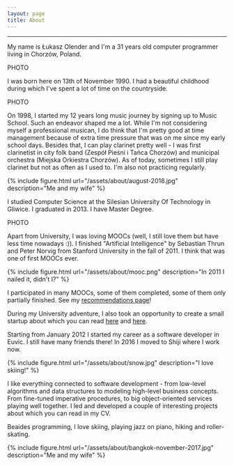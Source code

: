 ```yaml
---
layout: page
title: About
---
```











________________


My name is Łukasz Olender and I'm a 31 years old computer programmer living in Chorzów, Poland.


PHOTO


I was born here on 13th of November 1990. I had a beautiful childhood during which I've spent a lot of time on the countryside.

PHOTO

On 1998, I started my 12 years long music journey by signing up to Music School. Such an endeavor shaped me a lot. While I'm not considering myself a professional musican, I do think that I'm pretty good at time management because of extra time pressure that was on me since my early school days. Besides that, I can play clarinet pretty well - I was first clarinetist in city folk band (Zespół Pieśni i Tańca Chorzów) and municipal orchestra (Miejska Orkiestra Chorzów). As of today, sometimes I still play clarinet but not as often as I used to. I'm also not practicing regularly.


{% include figure.html url="/assets/about/august-2018.jpg" description="Me and my wife" %}

I studied Computer Science at the Silesian University Of Technology in Gliwice. I graduated in 2013. I have Master Degree.

PHOTO

Apart from University, I was loving MOOCs (well, I still love them but have less time nowadays :)). I finished "Artificial Intelligence" by Sebastian Thrun and Peter Norvig from Stanford University in the fall of 2011. I think that was one of first MOOCs ever.

{% include figure.html url="/assets/about/mooc.png" description="In 2011 I nailed it, didn't I?" %}

I participated in many MOOCs, some of them completed, some of them only partially finished. See my [recommendations page](/recommendations)!


During my University adventure, I also took an opportunity to create a small startup about which you can read [here](/wtm-post-mortem) and [here](wtm-technicalities).

Starting from January 2012 I started my career as a software developer in Euvic. I still have many friends there!
In 2016 I moved to Shiji where I work now.

{% include figure.html url="/assets/about/snow.jpg" description="I love skiing!" %}

I like everything connected to software development - from low-level algorithms and data structures to modeling high-level business concepts. From fine-tuned imperative procedures, to big object-oriented services playing well together. I led and developed a couple of interesting projects about which you can read in my CV.


Beaides programming, I love skiing, playing jazz on piano, hiking and roller-skating.

{% include figure.html url="/assets/about/bangkok-november-2017.jpg" description="Me and my wife" %}
